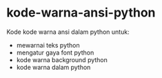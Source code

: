 # kode-warna-ansi-python
Kode kode warna ansi dalam python untuk:
* mewarnai teks python
* mengatur gaya font python
* kode warna background python 
* kode warna dalam python 


